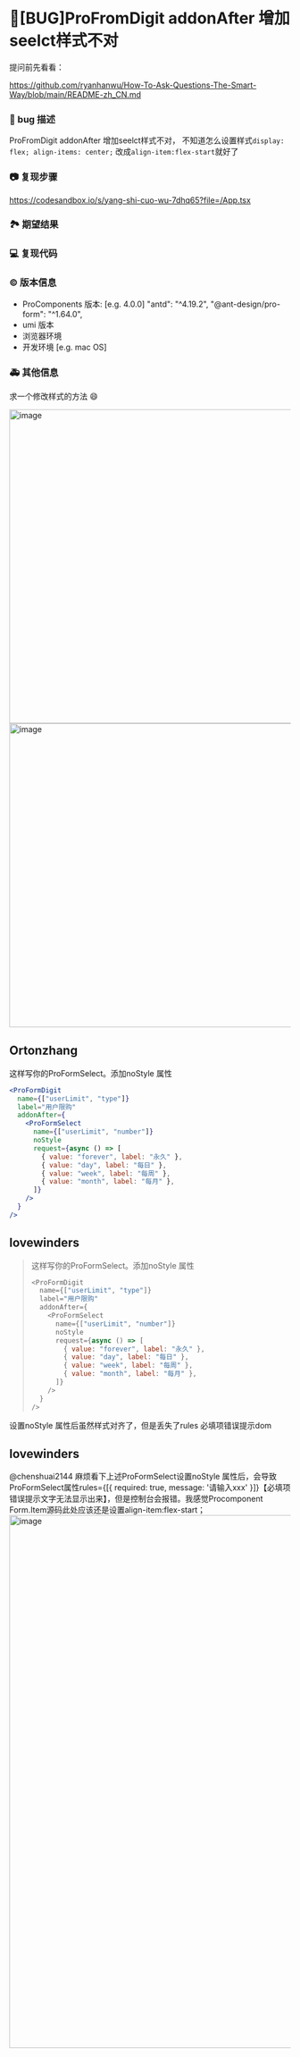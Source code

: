 # 🐛[BUG]ProFromDigit addonAfter 增加seelct样式不对

提问前先看看：

https://github.com/ryanhanwu/How-To-Ask-Questions-The-Smart-Way/blob/main/README-zh_CN.md

### 🐛 bug 描述

<!--
详细地描述 bug，让大家都能理解
-->

ProFromDigit addonAfter 增加seelct样式不对，
不知道怎么设置样式`display: flex; align-items: center;` 改成`align-item:flex-start`就好了

### 📷 复现步骤

<!--
清晰描述复现步骤，让别人也能看到问题，如果可能，尽量提供可执行代码，
如：https://codesandbox.io/ 在此处创建一个 codesandbox，方便我们更快的排查和复现问题
-->

https://codesandbox.io/s/yang-shi-cuo-wu-7dhq65?file=/App.tsx

### 🏞 期望结果

<!--
描述你原本期望看到的结果
-->

### 💻 复现代码

<!--
提供可复现的代码，仓库，或线上示例
-->

### © 版本信息

- ProComponents 版本: [e.g. 4.0.0]
  "antd": "^4.19.2",
  "@ant-design/pro-form": "^1.64.0",
- umi 版本
- 浏览器环境
- 开发环境 [e.g. mac OS]

### 🚑 其他信息

求一个修改样式的方法 😄

<!--
如截图等其他信息可以贴在这里
-->
<img width="562" alt="image" src="https://user-images.githubusercontent.com/23555154/163677354-60d06cd9-1978-49db-becd-0ddbf9afdca1.png">
<img width="544" alt="image" src="https://user-images.githubusercontent.com/23555154/163677374-15cf387a-2fd7-48bf-b36f-db604abc6cb5.png">

## Ortonzhang

这样写你的ProFormSelect。添加noStyle 属性

```jsx
<ProFormDigit
  name={["userLimit", "type"]}
  label="用户限购"
  addonAfter={
    <ProFormSelect
      name={["userLimit", "number"]}
      noStyle
      request={async () => [
        { value: "forever", label: "永久" },
        { value: "day", label: "每日" },
        { value: "week", label: "每周" },
        { value: "month", label: "每月" },
      ]}
    />
  }
/>
```

## lovewinders

> 这样写你的ProFormSelect。添加noStyle 属性
>
> ```js
> <ProFormDigit
>   name={["userLimit", "type"]}
>   label="用户限购"
>   addonAfter={
>     <ProFormSelect
>       name={["userLimit", "number"]}
>       noStyle
>       request={async () => [
>         { value: "forever", label: "永久" },
>         { value: "day", label: "每日" },
>         { value: "week", label: "每周" },
>         { value: "month", label: "每月" },
>       ]}
>     />
>   }
> />
> ```

设置noStyle 属性后虽然样式对齐了，但是丢失了rules 必填项错误提示dom

## lovewinders

@chenshuai2144 麻烦看下上述ProFormSelect设置noStyle 属性后，会导致ProFormSelect属性rules={[{ required: true, message: '请输入xxx' }]}【必填项错误提示文字无法显示出来】，但是控制台会报错。我感觉Procomponent Form.Item源码此处应该还是设置align-item:flex-start；
<img width="954" alt="image" src="https://github.com/ant-design/pro-components/assets/22837419/16cbefeb-2056-475b-9d74-b6e2ce29d468">
